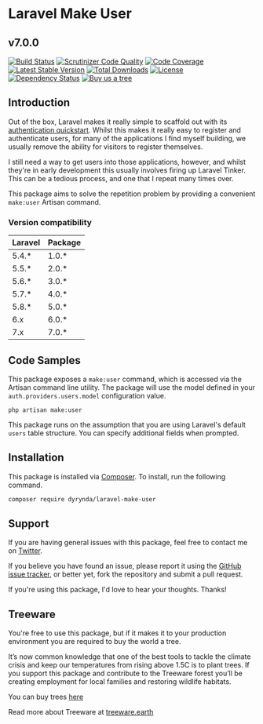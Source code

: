# Laravel Make User
## v7.0.0

[![Build Status](https://travis-ci.org/michaeldyrynda/laravel-make-user.svg?branch=master)](https://travis-ci.org/michaeldyrynda/laravel-make-user)
[![Scrutinizer Code Quality](https://scrutinizer-ci.com/g/michaeldyrynda/laravel-make-user/badges/quality-score.png?b=master)](https://scrutinizer-ci.com/g/michaeldyrynda/laravel-make-user/?branch=master)
[![Code Coverage](https://scrutinizer-ci.com/g/michaeldyrynda/laravel-make-user/badges/coverage.png?b=master)](https://scrutinizer-ci.com/g/michaeldyrynda/laravel-make-user/?branch=master)
[![Latest Stable Version](https://poser.pugx.org/dyrynda/laravel-make-user/v/stable)](https://packagist.org/packages/dyrynda/laravel-make-user)
[![Total Downloads](https://poser.pugx.org/dyrynda/laravel-make-user/downloads)](https://packagist.org/packages/dyrynda/laravel-make-user)
[![License](https://poser.pugx.org/dyrynda/laravel-make-user/license)](https://packagist.org/packages/dyrynda/laravel-make-user)
[![Dependency Status](https://www.versioneye.com/php/dyrynda:laravel-make-user/dev-master/badge?style=flat-square)](https://www.versioneye.com/php/dyrynda:laravel-make-user/dev-master)
[![Buy us a tree](https://img.shields.io/badge/Treeware-%F0%9F%8C%B3-lightgreen?style=for-the-badge)](https://offset.earth/treeware?gift-trees)

## Introduction

Out of the box, Laravel makes it really simple to scaffold out with its [authentication quickstart](https://laravel.com/docs/5.8/authentication#authentication-quickstart). Whilst this makes it really easy to register and authenticate users, for many of the applications I find myself building, we usually remove the ability for visitors to register themselves.

I still need a way to get users into those applications, however, and whilst they're in early development this usually involves firing up Laravel Tinker. This can be a tedious process, and one that I repeat many times over.

This package aims to solve the repetition problem by providing a convenient `make:user` Artisan command.

### Version compatibility

Laravel | Package
:-------|:--------
5.4.*   | 1.0.*
5.5.*   | 2.0.*
5.6.*   | 3.0.*
5.7.*   | 4.0.*
5.8.*   | 5.0.*
6.x     | 6.0.*
7.x     | 7.0.*


## Code Samples

This package exposes a `make:user` command, which is accessed via the Artisan command line utility. The package will use the model defined in your `auth.providers.users.model` configuration value.

```
php artisan make:user
```

This package runs on the assumption that you are using Laravel's default `users` table structure. You can specify additional fields when prompted.

## Installation

This package is installed via [Composer](https://getcomposer.org/). To install, run the following command.

```bash
composer require dyrynda/laravel-make-user
```

## Support

If you are having general issues with this package, feel free to contact me on [Twitter](https://twitter.com/michaeldyrynda).

If you believe you have found an issue, please report it using the [GitHub issue tracker](https://github.com/michaeldyrynda/laravel-make-user/issues), or better yet, fork the repository and submit a pull request.

If you're using this package, I'd love to hear your thoughts. Thanks!

## Treeware

You're free to use this package, but if it makes it to your production environment you are required to buy the world a tree.

It’s now common knowledge that one of the best tools to tackle the climate crisis and keep our temperatures from rising above 1.5C is to plant trees. If you support this package and contribute to the Treeware forest you’ll be creating employment for local families and restoring wildlife habitats.

You can buy trees [here](https://offset.earth/treeware)

Read more about Treeware at [treeware.earth](https://treeware.earth)
